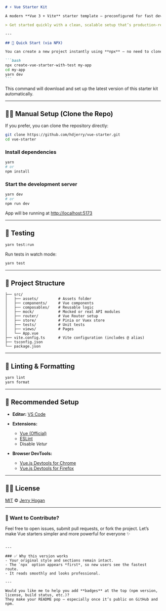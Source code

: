 ````md
# ⚡️ Vue Starter Kit

A modern **Vue 3 + Vite** starter template — preconfigured for fast development, unit testing, and API mocking.

> Get started quickly with a clean, scalable setup that’s production-ready out of the box.

---

## 🚀 Quick Start (via NPX)

You can create a new project instantly using **npx** — no need to clone manually:

```bash
npx create-vue-starter-with-test my-app
cd my-app
yarn dev
```
````

This command will download and set up the latest version of this starter kit automatically.

---

## 🧑‍💻 Manual Setup (Clone the Repo)

If you prefer, you can clone the repository directly:

```bash
git clone https://github.com/hdjerry/vue-starter.git
cd vue-starter
```

### Install dependencies

```bash
yarn
# or
npm install
```

### Start the development server

```bash
yarn dev
# or
npm run dev
```

App will be running at [http://localhost:5173](http://localhost:5173)

---

## 🧪 Testing

```bash
yarn test:run
```

Run tests in watch mode:

```bash
yarn test
```

---

## 🧱 Project Structure

```
├── src/
│   ├── assets/         # Assets folder
│   ├── components/     # Vue components
│   ├── composables/    # Reusable logic
│   ├── mock/           # Mocked or real API modules
│   ├── router/         # Vue Router setup
│   ├── store/          # Pinia or Vuex store
│   ├── tests/          # Unit tests
│   ├── views/          # Pages
│   └── App.vue
├── vite.config.ts      # Vite configuration (includes @ alias)
├── tsconfig.json
└── package.json
```

---

## 🧰 Linting & Formatting

```bash
yarn lint
yarn format
```

---

## 🧾 Recommended Setup

- **Editor:** [VS Code](https://code.visualstudio.com/)
- **Extensions:**
  - [Vue (Official)](https://marketplace.visualstudio.com/items?itemName=Vue.volar)
  - [ESLint](https://marketplace.visualstudio.com/items?itemName=dbaeumer.vscode-eslint)
  - Disable _Vetur_

- **Browser DevTools:**
  - [Vue.js Devtools for Chrome](https://chromewebstore.google.com/detail/vuejs-devtools/nhdogjmejiglipccpnnnanhbledajbpd)
  - [Vue.js Devtools for Firefox](https://addons.mozilla.org/en-US/firefox/addon/vue-js-devtools/)

---

## 🧑‍🏫 License

[MIT](./LICENSE) © [Jerry Hogan](https://github.com/hdjerry)

---

### 💬 Want to Contribute?

Feel free to open issues, submit pull requests, or fork the project.
Let’s make Vue starters simpler and more powerful for everyone ✨

```

---

### ✅ Why this version works
- Your original style and sections remain intact.
- The `npx` option appears *first*, so new users see the fastest route.
- It reads smoothly and looks professional.

---

Would you like me to help you add **badges** at the top (npm version, license, build status, etc.)?
They make your README pop — especially once it’s public on GitHub and npm.
```
